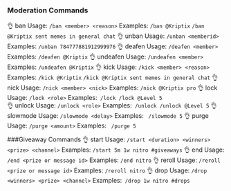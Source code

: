 
### Moderation Commands


👌 ban
Usage: `/ban <member> <reason>`
Examples:
`/ban @Kriptix`
`/ban @Kriptix sent memes in general chat`
👌 unban
Usage: `/unban <memberid>`
Examples:
`/unban 784777881912999976`
👌 deafen
Usage: `/deafen <member>`
Examples:
`/deafen @Kriptix`
👌 undeafen
Usage: `/undeafen <member>`
Examples:
`/undeafen @Kriptix`
👌 kick
Usage: `/kick <member> <reason>`
Examples:
`/kick @Kriptix`
`/kick @Kriptix sent memes in general chat`
👌 nick
Usage: `/nick <member> <nick>`
Examples:
`/nick @Kriptix pro`
👌 lock
Usage: `/lock <role>`
Examples:`
/lock
/lock @Level 5`  
👌 unlock
Usage: `/unlock <role>`
Examples:`
/unlock
/unlock @Level 5`
👌 slowmode
Usage: `/slowmode <delay>`
Examples: `
/slowmode 5`
👌 purge
Usage: `/purge <amount>`
Examples: `
/purge 5`


###Giveaway Commands
👌 start
Usage: `/start <duration> <winners> <prize> <channel>`
Examples:
`/start 5m 1w nitro #giveaways`
👌 end
Usage: `/end <prize or message id>`
Examples:
`/end nitro`
👌 reroll
Usage: `/reroll <prize or message id>`
Examples:
`/reroll nitro`
👌 drop
Usage: `/drop <winners> <prize> <channel>`
Examples:`
/drop 1w nitro #drops`
